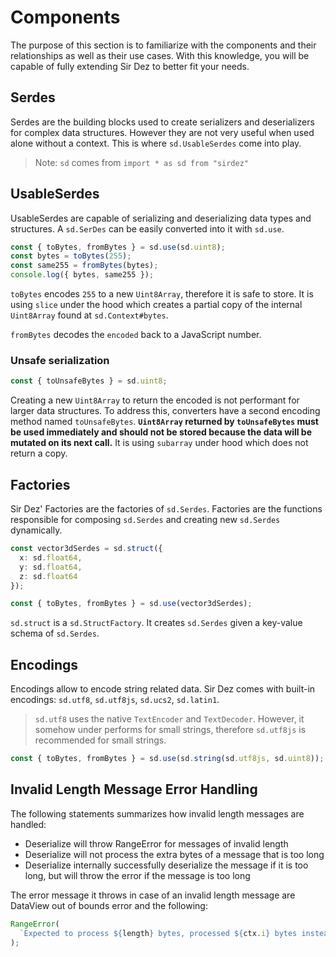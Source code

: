 # Components

The purpose of this section is to familiarize with the components and their relationships as well as their use cases. With this knowledge, you will be capable of fully extending Sir Dez to better fit your needs.

## Serdes

Serdes are the building blocks used to create serializers and deserializers for complex data structures. However they are not very useful when used alone without a context. This is where `sd.UsableSerdes` come into play.

> Note: `sd` comes from `import * as sd from "sirdez"`

## UsableSerdes

UsableSerdes are capable of serializing and deserializing data types and structures. A `sd.SerDes` can be easily converted into it with `sd.use`.

```ts
const { toBytes, fromBytes } = sd.use(sd.uint8);
const bytes = toBytes(255);
const same255 = fromBytes(bytes);
console.log({ bytes, same255 });
```

`toBytes` encodes `255` to a new `Uint8Array`, therefore it is safe to store. It is using `slice` under the hood which creates a partial copy of the internal `Uint8Array` found at `sd.Context#bytes`.

`fromBytes` decodes the `encoded` back to a JavaScript number.

### Unsafe serialization

```ts
const { toUnsafeBytes } = sd.uint8;
```

Creating a new `Uint8Array` to return the encoded is not performant for larger data structures. To address this, converters have a second encoding method named `toUnsafeBytes`. **`Uint8Array` returned by `toUnsafeBytes` must be used immediately and should not be stored because the data will be mutated on its next call.** It is using `subarray` under hood which does not return a copy.

## Factories

Sir Dez' Factories are the factories of `sd.Serdes`. Factories are the functions responsible for composing `sd.Serdes` and creating new `sd.Serdes` dynamically.

```ts
const vector3dSerdes = sd.struct({
  x: sd.float64,
  y: sd.float64,
  z: sd.float64
});

const { toBytes, fromBytes } = sd.use(vector3dSerdes);
```

`sd.struct` is a `sd.StructFactory`. It creates `sd.Serdes` given a key-value schema of `sd.Serdes`.

## Encodings

Encodings allow to encode string related data. Sir Dez comes with built-in encodings: `sd.utf8`, `sd.utf8js`, `sd.ucs2`, `sd.latin1`.

> `sd.utf8` uses the native `TextEncoder` and `TextDecoder`. However, it somehow under performs for small strings, therefore `sd.utf8js` is recommended for small strings.

```ts
const { toBytes, fromBytes } = sd.use(sd.string(sd.utf8js, sd.uint8));
```

## Invalid Length Message Error Handling

The following statements summarizes how invalid length messages are handled:

- Deserialize will throw RangeError for messages of invalid length
- Deserialize will not process the extra bytes of a message that is too long
- Deserialize internally successfully deserialize the message if it is too long, but will throw the error if the message is too long

The error message it throws in case of an invalid length message are DataView out of bounds error and the following:

```ts
RangeError(
  `Expected to process ${length} bytes, processed ${ctx.i} bytes instead`
);
```
